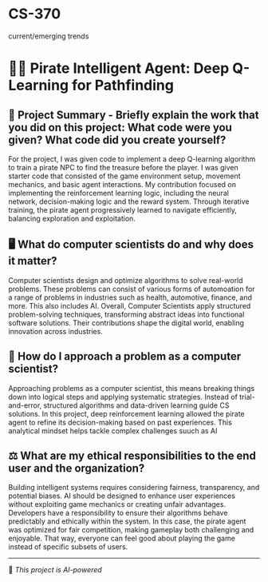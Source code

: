 # CS-370
current/emerging trends

# 🏴‍☠️ Pirate Intelligent Agent: Deep Q-Learning for Pathfinding

## 🚀 Project Summary - Briefly explain the work that you did on this project: What code were you given? What code did you create yourself?
For the project, I was given code to implement a deep Q-learning algorithm to train a pirate NPC to find the treasure before the player. I was given starter code that consisted of the game environment setup, movement mechanics, and basic agent interactions. My contribution focused on implementing the reinforcement learning logic, including the neural network, decision-making logic and the reward system. Through iterative training, the pirate agent progressively learned to navigate efficiently, balancing exploration and exploitation.

## 🖥️ What do computer scientists do and why does it matter?
Computer scientists design and optimize algorithms to solve real-world problems.  These problems can consist of various forms of automoation for a range of problems in industries such as health, automotive, finance, and more.  This also includes AI.  Overall, Computer Scientists apply structured problem-solving techniques, transforming abstract ideas into functional software solutions. Their contributions shape the digital world, enabling innovation across industries.

## 🧠 How do I approach a problem as a computer scientist?
Approaching problems as a computer scientist, this means breaking things down into logical steps and applying systematic strategies. Instead of trial-and-error, structured algorithms and data-driven learning guide CS solutions. In this project, deep reinforcement learning allowed the pirate agent to refine its decision-making based on past experiences. This analytical mindset helps tackle complex challenges suuch as AI

## ⚖️ What are my ethical responsibilities to the end user and the organization?
Building intelligent systems requires considering fairness, transparency, and potential biases. AI should be designed to enhance user experiences without exploiting game mechanics or creating unfair advantages. Developers have a responsibility to ensure their algorithms behave predictably and ethically within the system. In this case, the pirate agent was optimized for fair competition, making gameplay both challenging and enjoyable.  That way, everyone can feel good about playing the game instead of specific subsets of users.

---
📌 *This project is AI-powered*
